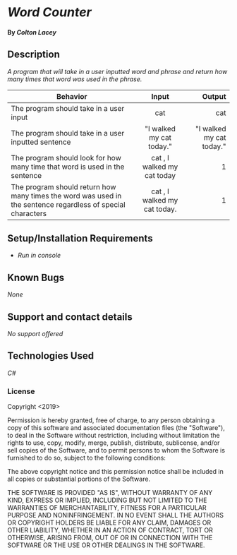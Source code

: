 # _Word Counter_

#### By _**Colton Lacey**_

## Description

_A program that will take in a user inputted word and phrase and return how many times that word was used in the phrase._

| Behavior | Input | Output |
| ------------- |:-------------:| -----:|
| The program should take in a user input | cat | cat |
| The program should take in a user inputted sentence | "I walked my cat today." | "I walked my cat today." |
| The program should look for how many time that word is used in the sentence | cat , I walked my cat today | 1 |
| The program should return how many times the word was used in the sentence regardless of special characters | cat , I walked my cat today.|  1 |

## Setup/Installation Requirements

* _Run in console_

## Known Bugs

_None_

## Support and contact details

_No support offered_

## Technologies Used

_C#_

### License

Copyright <2019> <Colton>

Permission is hereby granted, free of charge, to any person obtaining a copy of this software and associated documentation files (the "Software"), to deal in the Software without restriction, including without limitation the rights to use, copy, modify, merge, publish, distribute, sublicense, and/or sell copies of the Software, and to permit persons to whom the Software is furnished to do so, subject to the following conditions:

The above copyright notice and this permission notice shall be included in all copies or substantial portions of the Software.

THE SOFTWARE IS PROVIDED "AS IS", WITHOUT WARRANTY OF ANY KIND, EXPRESS OR IMPLIED, INCLUDING BUT NOT LIMITED TO THE WARRANTIES OF MERCHANTABILITY, FITNESS FOR A PARTICULAR PURPOSE AND NONINFRINGEMENT. IN NO EVENT SHALL THE AUTHORS OR COPYRIGHT HOLDERS BE LIABLE FOR ANY CLAIM, DAMAGES OR OTHER LIABILITY, WHETHER IN AN ACTION OF CONTRACT, TORT OR OTHERWISE, ARISING FROM, OUT OF OR IN CONNECTION WITH THE SOFTWARE OR THE USE OR OTHER DEALINGS IN THE SOFTWARE.
